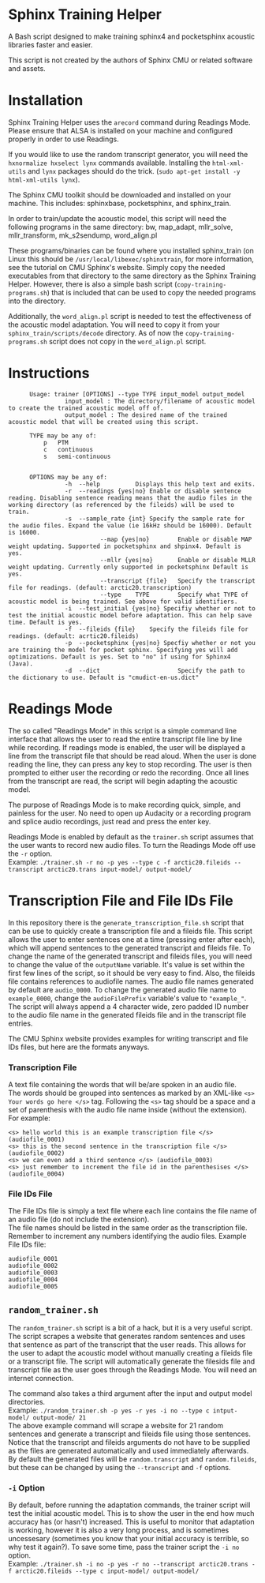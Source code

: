 # Sphinx Training Helper
A Bash script designed to make training sphinx4 and pocketsphinx acoustic libraries faster and easier.

This script is not created by the authors of Sphinx CMU or related software and assets.

# Installation
Sphinx Training Helper uses the `arecord` command during Readings Mode. Please ensure that ALSA is installed on your machine and configured properly in order to use Readings.  

If you would like to use the random transcript generator, you will need the `hxnormalize hxselect lynx` commands available. Installing the `html-xml-utils` and `lynx` packages should do the trick. (`sudo apt-get install -y html-xml-utils lynx`).

The Sphinx CMU toolkit should be downloaded and installed on your machine. This includes: sphinxbase, pocketsphinx, and sphinx_train.  

In order to train/update the acoustic model, this script will need the following programs in the same directory: 
bw, map_adapt, mllr_solve, mllr_transform, mk_s2sendump, word_align.pl  

These programs/binaries can be found where you installed sphinx_train (on Linux this should be `/usr/local/libexec/sphinxtrain`, for more information, see the tutorial on CMU Sphinx's website. Simply copy the needed executables from that directory to the same directory as the Sphinx Training Helper.
However, there is also a simple bash script (`copy-training-programs.sh`) that is included that can be used to copy the needed programs into the directory.

Additionally, the `word_align.pl` script is needed to test the effectiveness of the acoustic model adaptation. You will need to copy it from your `sphinx_train/scripts/decode` directory. As of now the `copy-training-programs.sh` script does not copy in the `word_align.pl` script.

# Instructions
          Usage: trainer [OPTIONS] --type TYPE input_model output_model
                    input_model : The directory/filename of acoustic model to create the trained acoustic model off of.
                    output_model : The desired name of the trained acoustic model that will be created using this script.

          TYPE may be any of:
              p   PTM
              c   continuous
              s   semi-continuous


          OPTIONS may be any of:
                    -h	--help			Displays this help text and exits.
                    -r	--readings {yes|no}	Enable or disable sentence reading. Disabling sentence reading means that the audio files in the working directory (as referenced by the fileids) will be used to train.
                    -s	--sample_rate {int}	Specify the sample rate for the audio files. Expand the value (ie 16kHz should be 16000). Default is 16000.
                              --map {yes|no}		Enable or disable MAP weight updating. Supported in pocketsphinx and shpinx4. Default is yes.
                              --mllr {yes|no}		Enable or disable MLLR weight updating. Currently only supported in pocketsphinx Default is yes.
                              --transcript {file}	Specify the transcript file for readings. (default: arctic20.transcription)
                              --type    TYPE        Specify what TYPE of acoustic model is being trained. See above for valid identifiers.
                    -i	--test_initial {yes|no}	Specifiy whether or not to test the initial acoustic model before adaptation. This can help save time. Default is yes.
                    -f	--fileids {file}	Specify the fileids file for readings. (default: acrtic20.fileids)
                    -p	--pocketsphinx {yes|no} Specfiy whether or not you are training the model for pocket sphinx. Specifying yes will add optimizations. Default is yes. Set to "no" if using for Sphinx4 (Java).
                    -d  --dict                      Specify the path to the dictionary to use. Default is "cmudict-en-us.dict"
            
# Readings Mode
The so called "Readings Mode" in this script is a simple command line interface that allows the user to read the entire transcript file line by line while recording. If readings mode is enabled, the user will be displayed a line from the transcript file that should be read aloud. When the user is done reading the line, they can press any key to stop recording. The user is then prompted to either user the recording or redo the recording. Once all lines from the transcript are read, the script will begin adapting the acoustic model.  

The purpose of Readings Mode is to make recording quick, simple, and painless for the user. No need to open up Audacity or a recording program and splice audio recordings, just read and press the enter key.

Readings Mode is enabled by default as the `trainer.sh` script assumes that the user wants to record new audio files. To turn the Readings Mode off use the `-r` option.  
Example: `./trainer.sh -r no -p yes --type c -f arctic20.fileids --transcript arctic20.trans input-model/ output-model/`

# Transcription File and File IDs File
In this repository there is the `generate_transcription_file.sh` script that can be use to quickly create a transcription file and a fileids file. This script allows the user to enter sentences one at a time (pressing enter after each), which will append sentences to the generated transcript and fileids file. To change the name of the generated transcript and fileids files, you will need to change the value of the `outputName` variable. It's value is set within the first few lines of the script, so it should be very easy to find. Also, the fileids file contains references to audiofile names. The audio file names generated by default are `audio_0000`. To change the generated audio file name to `example_0000`, change the `audioFilePrefix` variable's value to `"example_"`. The script will always append a 4 character wide, zero padded ID number to the audio file name in the generated fileids file and in the transcript file entries.   

The CMU Sphinx website provides examples for writing transcript and file IDs files, but here are the formats anyways.

### Transcription File
A text file containing the words that will be/are spoken in an audio file.  
The words should be grouped into sentences as marked by an XML-like `<s> Your words go here </s>` tag.
Following the `<s>` tag should be a space and a set of parenthesis with the audio file name inside (without the extension).  
For example:  

    <s> hello world this is an example transcription file </s> (audiofile_0001)
    <s> this is the second sentence in the transcription file </s> (audiofile_0002)
    <s> we can even add a third sentence </s> (audiofile_0003)
    <s> just remember to increment the file id in the parenthesises </s> (audiofile_0004)
    
### File IDs File
The File IDs file is simply a text file where each line contains the file name of an audio file (do not include the extension).  
The file names should be listed in the same order as the transcription file.  
Remember to increment any numbers identifying the audio files.
Example File IDs file:  

    audiofile_0001
    audiofile_0002
    audiofile_0003
    audiofile_0004
    audiofile_0005
    
## `random_trainer.sh`
The `random_trainer.sh` script is a bit of a hack, but it is a very useful script. 
The script scrapes a website that generates random sentences and uses that sentence as part of the transcript that the user reads. This allows for the user to adapt the acoustic model without manually creating a fileids file or a transcript file. The script will automatically generate the filesids file and transcript file as the user goes through the Readings Mode. 
You will need an internet connection.  

The command also takes a third argument after the input and output model directories.  
Example: `./random_trainer.sh -p yes -r yes -i no --type c intput-model/ output-mode/ 21`  
The above example command will scrape a website for 21 random sentences and generate a transcript and fileids file using those sentences. Notice that the transcript and fileids arguments do not have to be supplied as the files are generated automatically and used immediately afterwards. By default the generated files will be `random.transcript` and `random.fileids`, but these can be changed by using the `--transcript` and `-f` options.

### `-i` Option
By default, before running the adaptation commands, the trainer script will test the initial acoustic model. This is to show the user in the end how much accuracy has (or hasn't) increased. This is useful to monitor that adaptation is working, however it is also a very long process, and is sometimes uncessesary (sometimes you know that your initial accuracy is terrible, so why test it again?). To save some time, pass the trainer script the `-i no` option.  
Example: `./trainer.sh -i no -p yes -r no --transcript arctic20.trans -f arctic20.fileids --type c input-model/ output-model/`
